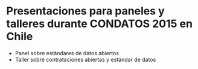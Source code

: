 # Presentaciones para paneles y talleres durante CONDATOS 2015 en Chile

- Panel sobre estándares de datos abiertos
- Taller sobre contrataciones abiertas y estándar de datos
